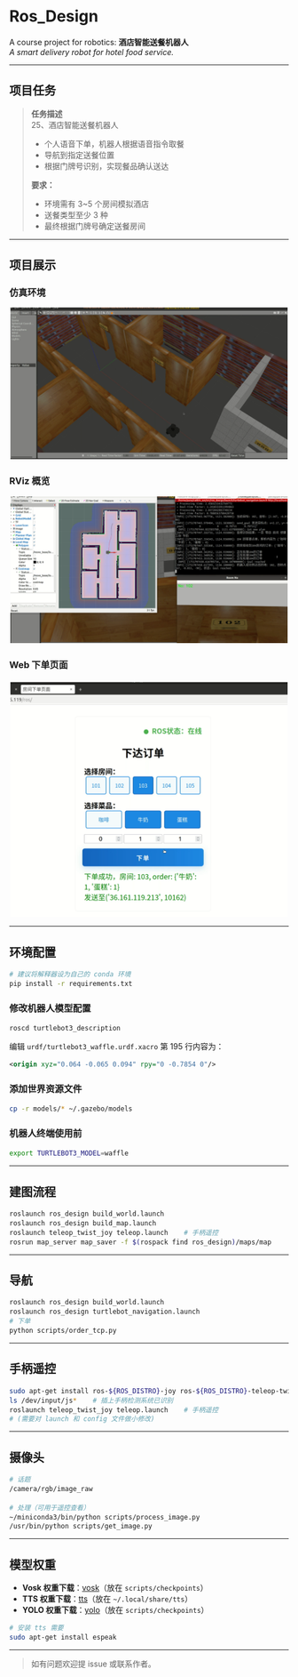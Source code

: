 # Ros_Design

A course project for robotics: **酒店智能送餐机器人**  
*A smart delivery robot for hotel food service.*

---

## 项目任务

> **任务描述**  
> 25、酒店智能送餐机器人  
> - 个人语音下单，机器人根据语音指令取餐  
> - 导航到指定送餐位置  
> - 根据门牌号识别，实现餐品确认送达  
>
> **要求：**  
> - 环境需有 3~5 个房间模拟酒店  
> - 送餐类型至少 3 种  
> - 最终根据门牌号确定送餐房间

---

## 项目展示

### 仿真环境

<p align="center">
    <img src="data/sim.png" alt="仿真环境" width="500"/>
</p>

### RViz 概览

<p align="center">
    <img src="data/view.png" alt="RViz 概览" width="500"/>
</p>

### Web 下单页面

<p align="center">
    <img src="data/web.png" alt="Web 下单页面" width="500"/>
</p>

---

## 环境配置

```bash
# 建议将解释器设为自己的 conda 环境
pip install -r requirements.txt
```

### 修改机器人模型配置

```bash
roscd turtlebot3_description
```
编辑 `urdf/turtlebot3_waffle.urdf.xacro` 第 195 行内容为：

```xml
<origin xyz="0.064 -0.065 0.094" rpy="0 -0.7854 0"/>
```

### 添加世界资源文件

```bash
cp -r models/* ~/.gazebo/models
```

### 机器人终端使用前

```bash
export TURTLEBOT3_MODEL=waffle
```

---

## 建图流程

```bash
roslaunch ros_design build_world.launch
roslaunch ros_design build_map.launch
roslaunch teleop_twist_joy teleop.launch    # 手柄遥控
rosrun map_server map_saver -f $(rospack find ros_design)/maps/map
```

---

## 导航

```bash
roslaunch ros_design build_world.launch
roslaunch ros_design turtlebot_navigation.launch
# 下单
python scripts/order_tcp.py
```

---

## 手柄遥控

```bash
sudo apt-get install ros-${ROS_DISTRO}-joy ros-${ROS_DISTRO}-teleop-twist-joy
ls /dev/input/js*    # 插上手柄检测系统已识别
roslaunch teleop_twist_joy teleop.launch    # 手柄遥控
# (需要对 launch 和 config 文件做小修改)
```

---

## 摄像头

```bash
# 话题
/camera/rgb/image_raw

# 处理（可用于遥控查看）
~/miniconda3/bin/python scripts/process_image.py
/usr/bin/python scripts/get_image.py
```

---

## 模型权重

- **Vosk 权重下载**：[vosk](https://alphacephei.com/vosk/models)（放在 `scripts/checkpoints`）
- **TTS 权重下载**：[tts](https://coqui.gateway.scarf.sh/v0.6.1_models/tts_models--zh-CN--baker--tacotron2-DDC-GST.zip)（放在 `~/.local/share/tts`）
- **YOLO 权重下载**：[yolo](https://drive.google.com/file/d/1TsKEgMmDxBiGm7AFvVJ0QGOUlJRjUzog/view?usp=sharing)（放在 `scripts/checkpoints`）

```bash
# 安装 tts 需要
sudo apt-get install espeak
```

---

> 如有问题欢迎提 issue 或联系作者。

